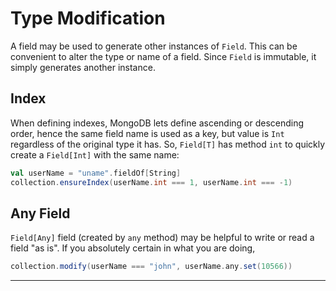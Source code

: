 # Type Modification

A field may be used to generate other instances of `Field`. This can
be convenient to alter the type or name of a field. Since `Field` is
immutable, it simply generates another instance.

## Index

When defining indexes, MongoDB lets define ascending or descending
order, hence the same field name is used as a key, but value is `Int`
regardless of the original type it has. So, `Field[T]` has method
`int` to quickly create a `Field[Int]` with the same name:

```scala
val userName = "uname".fieldOf[String]
collection.ensureIndex(userName.int === 1, userName.int === -1)
```

## Any Field

`Field[Any]` field (created by `any` method) may be helpful to write
or read a field "as is". If you absolutely certain in what you are
doing, 

```scala
collection.modify(userName === "john", userName.any.set(10566))
```

* * *
